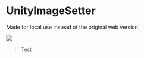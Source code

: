 # UnityImageSetter
Made for local use instead of the original web version

![](https://user-images.githubusercontent.com/29258204/174491690-1232cc06-6486-4807-ab6e-f4c65462286e.png)

> Test
